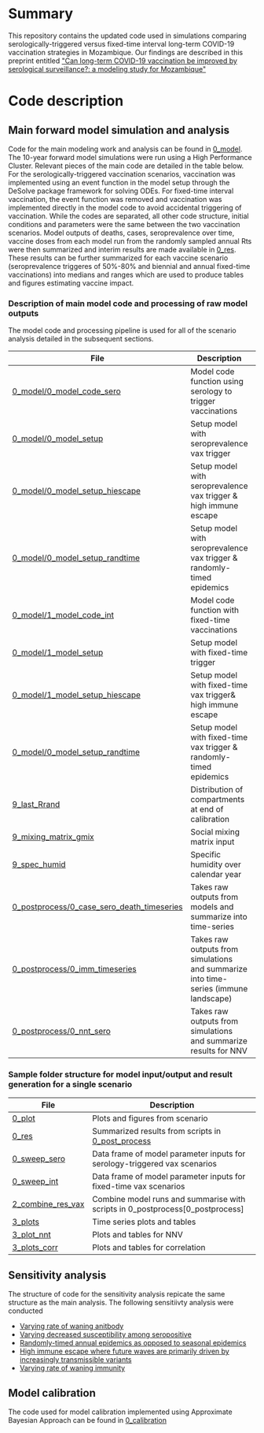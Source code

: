 # Summary
This repository contains the updated code used in simulations comparing serologically-triggered versus fixed-time interval long-term COVID-19 vaccination strategies in Mozambique. Our findings are described in this preprint entitled ["Can long-term COVID-19 vaccination be improved by serological surveillance?: a modeling study for Mozambique"](https://www.medrxiv.org/content/10.1101/2023.08.29.23294793v1)

# Code description
## Main forward model simulation and analysis
Code for the main modeling work and analysis can be found in [0_model](https://github.com/lopmanlab/COVID_serovax_Mozambique_v2/tree/main/0_model). The 10-year forward model simulations were run using a High Performance Cluster. Relevant pieces of the main code are detailed in the table below. For the serologically-triggered vaccination scenarios, vaccination was implemented using an event function in the model setup through the DeSolve package framework for solving ODEs. For fixed-time interval vaccination, the event function was removed and vaccination was implemented directly in the model code to avoid accidental triggering of vaccination. While the codes are separated, all other code structure, initial conditions and parameters were the same between the two vaccination scenarios. Model outputs of deaths, cases, seroprevalence over time, vaccine doses from each model run from the randomly sampled annual Rts were then summarized and interim results are made available in [0_res](1_main/0_res). These results can be further summarized for each vaccine scenario (seroprevalence triggeres of 50%-80% and biennial and annual fixed-time vaccinations) into medians and ranges which are used to produce tables and figures estimating vaccine impact. 

### Description of main model code and processing of raw model outputs
The model code and processing pipeline is used for all of the scenario analysis detailed in the subsequent sections. 

| File                   | Description |Category|
| ---------------------- | ------------- |------------- |
| [0_model/0_model_code_sero](0_model/0_model_code_sero.R)           |Model code function using serology to trigger vaccinations| Serology-triggered models|
| [0_model/0_model_setup](0_model/0_model_setup.R)        | Setup model with seroprevalence vax trigger | Sero-trigger models|
| [0_model/0_model_setup_hiescape](0_model/0_model_setup_hiescape.R) |Setup model with seroprevalence vax trigger & high immune escape| Sero-trigger models|
| [0_model/0_model_setup_randtime](0_model/0_model_setup_randtime.R) |Setup model with seroprevalence vax trigger & randomly-timed epidemics| Sero-trigger models|
| [0_model/1_model_code_int](0_model/1_model_code_int.R)           |Model code function with fixed-time vaccinations| Fixed-time models|
| [0_model/1_model_setup](0_model/1_model_setup.R)        | Setup model with fixed-time trigger | Fixed-time models|
| [0_model/1_model_setup_hiescape](0_model/1_model_setup_hiescape.R) |Setup model with fixed-time vax trigger& high immune escape|Fixed-time models|
| [0_model/0_model_setup_randtime](0_model/0_model_setup_randtime.R) |Setup model with fixed-time vax trigger & randomly-timed epidemics|Fixed-time models|
| [9_last_Rrand](0_model/9_last_Rrand.RDS)      | Distribution of compartments at end of calibration|Model input|
| [9_mixing_matrix_gmix](0_model/9_mixing_matrix_gmix.R)      | Social mixing matrix input|Model input|
| [9_spec_humid](0_model/9_spec_humid.csv)      | Specific humidity over calendar year|Model input||
[0_postprocess/0_case_sero_death_timeseries](0_postprocess/0_case_sero_death_timeseries.R)      | Takes raw outputs from models and summarize into time-series|Compile results &summarise| 
| [0_postprocess/0_imm_timeseries](0_postprocess/0_imm_timeseries.R)      | Takes raw outputs from simulations and summarize into time-series (immune landscape) |Compile results &summarise|
| [0_postprocess/0_nnt_sero](0_postprocess/0_nnt_sero.R)      | Takes raw outputs from simulations and summarize results for NNV |Compile results &summarise|

### Sample folder structure for model input/output and result generation for a single scenario
| File                   | Description |
| ---------------------- | ------------- |
| [0_plot](1_main/0_plot)|Plots and figures from scenario|
| [0_res](1_main/0_res)|Summarized results from scripts in [0_post_process](0_postprocess)|
| [0_sweep_sero](1_main/0_sweep_imm4_foisp0.7.RDS)|Data frame of model parameter inputs for serology-triggered vax scenarios|
| [0_sweep_int](1_main/0_sweep_imm4_foisp0.7_int.RDS)|Data frame of model parameter inputs for fixed-time vax scenarios|
| [2_combine_res_vax](1_main/2_combine_res_vax.R)|Combine model runs and summarise with scripts in 0_postprocess[0_postprocess]|
| [3_plots](1_main/3_plots)|Time series plots and tables|
| [3_plot_nnt](1_main/3_plot_nnt)|Plots and tables for NNV|
| [3_plots_corr](1_main/3_plots_corr)|Plots and tables for correlation|

## Sensitivity analysis
The structure of code for the sensitivity analysis repicate the same structure as the main analysis. The following sensitiivty analysis were conducted

* [Varying rate of waning anitbody](2_kappasweep)
* [Varying decreased susceptibility among seropositive](3_foisweep)
* [Randomly-timed annual epidemics as opposed to seasonal epidemics](4_randtime)
* [High immune escape where future waves are primarily driven by increasingly transmissible variants](5_hiescape)
* [Varying rate of waning immunity](6_waneimmune)
## Model calibration
The code used for model calibration implemented using Approximate Bayesian Approach can be found in [0_calibration](0_calibration)
